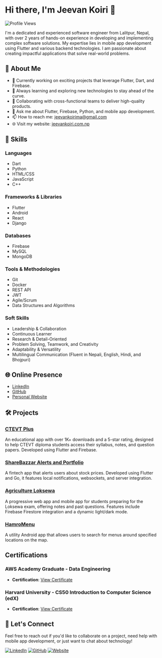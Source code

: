 # Hi there, I'm Jeevan Koiri 👋

![Profile Views](https://komarev.com/ghpvc/?username=jeevankoiri10&color=brightgreen)

I'm a dedicated and experienced software engineer from Lalitpur, Nepal, with over 2 years of hands-on experience in developing and implementing complex software solutions. My expertise lies in mobile app development using Flutter and various backend technologies. I am passionate about creating impactful applications that solve real-world problems.

## 🌟 About Me

- 🔭 Currently working on exciting projects that leverage Flutter, Dart, and Firebase.
- 🌱 Always learning and exploring new technologies to stay ahead of the curve.
- 🤝 Collaborating with cross-functional teams to deliver high-quality products.
- 💬 Ask me about Flutter, Firebase, Python, and mobile app development.
- 📫 How to reach me: [jeevankoirima@gmail.com](mailto:jeevankoirima@gmail.com)
- 🌐 Visit my website: [jeevankoiri.com.np](http://www.jeevankoiri.com.np)

## 🚀 Skills

### Languages
- Dart
- Python
- HTML/CSS
- JavaScript
- C++

### Frameworks & Libraries
- Flutter
- Android
- React
- Django

### Databases
- Firebase
- MySQL
- MongoDB

### Tools & Methodologies
- Git
- Docker
- REST API
- JWT
- Agile/Scrum
- Data Structures and Algorithms

### Soft Skills
- Leadership & Collaboration
- Continuous Learner
- Research & Detail-Oriented
- Problem Solving, Teamwork, and Creativity
- Adaptability & Versatility
- Multilingual Communication (Fluent in Nepali, English, Hindi, and Bhojpuri)

## 🌐 Online Presence

- [LinkedIn](https://www.linkedin.com/in/jeevankoiri/)
- [GitHub](https://github.com/jeevankoiri10/)
- [Personal Website](http://www.jeevankoiri.com.np)

## 🛠 Projects

### [CTEVT Plus](https://play.google.com/store/apps/details?id=com.one.ctevt_plus)
An educational app with over 1K+ downloads and a 5-star rating, designed to help CTEVT diploma students access their syllabus, notes, and question papers. Developed using Flutter and Firebase.

### [ShareBazzar Alerts and Portfolio](#)
A fintech app that alerts users about stock prices. Developed using Flutter and Go, it features local notifications, websockets, and server integration.

### [Agriculture Loksewa](https://agricultureloksewa-b109c.web.app/)
A progressive web app and mobile app for students preparing for the Loksewa exam, offering notes and past questions. Features include Firebase Firestore integration and a dynamic light/dark mode.

### [HamroMenu](https://github.com/jeevankoiri10/HamroMenu)
A utility Android app that allows users to search for menus around specified locations on the map.

<!--
## 📈 GitHub Stats

![Jeevan's GitHub stats](https://github-readme-stats.vercel.app/api?username=jeevankoiri10&show_icons=true&theme=radical)

![Top Langs](https://github-readme-stats.vercel.app/api/top-langs/?username=jeevankoiri10&layout=compact&theme=radical)
-->
## Certifications

### AWS Academy Graduate - Data Engineering
- **Certification**: [View Certificate](https://www.credly.com/badges/6253f3ca-4bb5-420f-a84c-6bfc100027c6/linked_in_profile)
### Harvard University - CS50 Introduction to Computer Science (edX)
- **Certification**: [View Certificate](https://courses.edx.org/certificates/777c561a64ad441d8f57eb21c3fb129b)



## 🤝 Let's Connect

Feel free to reach out if you'd like to collaborate on a project, need help with mobile app development, or just want to chat about technology!

[![LinkedIn](https://img.shields.io/badge/LinkedIn-0A66C2?style=for-the-badge&logo=linkedin&logoColor=white)](https://www.linkedin.com/in/jeevankoiri/)
[![GitHub](https://img.shields.io/badge/GitHub-181717?style=for-the-badge&logo=github&logoColor=white)](https://github.com/jeevankoiri10/)
[![Website](https://img.shields.io/badge/Website-21759B?style=for-the-badge&logo=wordpress&logoColor=white)](http://www.jeevankoiri.com.np)


